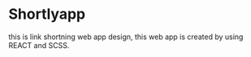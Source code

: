 # Shortlyapp
this is link shortning web app design, 
this web app is created by using REACT and SCSS.
